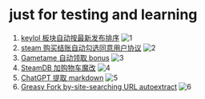 # just for testing and learning

1.  [keylol 板块自动按最新发布排序](/keylol板块自动按最新发布排序) ![1][1_b]
2.  [steam 购买结账自动勾选同意用户协议](/Steam购买结账自动勾选同意用户协议) ![2][2_b]
3.  [Gametame 自动领取 bonus](/Gametame自动领取bonus) ![3][3_b]
4.  [SteamDB 加购物车魔改](/Add%20SteamDB%20Sale%20Item%20Into%20Steam%20Chart魔改) ![4][4_b]
5.  [ChatGPT 提取 markdown](/Enhanced%20ChatGPT) ![5][5_b]
6.  [Greasy Fork by-site-searching URL
    autoextract](/Greasy%20Fork%20by-site-searching%20URL%20autoextract) ![6][6_b]

[1_b]: https://img.shields.io/badge/dynamic/json?color=%23990000&label=GreasyFork&query=total_installs&suffix=%20installs&url=https://greasyfork.org/scripts/453565.json
[1]: https://greasyfork.org/zh-CN/scripts/453565
[2_b]: https://img.shields.io/badge/dynamic/json?color=%23990000&label=GreasyFork&query=total_installs&suffix=%20installs&url=https://greasyfork.org/scripts/455146.json
[2]: https://greasyfork.org/zh-CN/scripts/455146
[3_b]: https://img.shields.io/badge/dynamic/json?color=%23990000&label=GreasyFork&query=total_installs&suffix=%20installs&url=https://greasyfork.org/scripts/456752.json
[3]: https://greasyfork.org/zh-CN/scripts/456752
[4_b]: https://img.shields.io/badge/dynamic/json?color=%23990000&label=GreasyFork&query=total_installs&suffix=%20installs&url=https://greasyfork.org/scripts/457109.json
[4]: https://greasyfork.org/zh-CN/scripts/457109
[5_b]: https://img.shields.io/badge/dynamic/json?color=%23990000&label=GreasyFork&query=total_installs&suffix=%20installs&url=https://greasyfork.org/scripts/459473.json
[5]: https://greasyfork.org/zh-CN/scripts/459473
[6_b]: https://img.shields.io/badge/dynamic/json?color=%23990000&label=GreasyFork&query=total_installs&suffix=%20installs&url=https://greasyfork.org/scripts/463040.json
[6]: https://greasyfork.org/zh-CN/scripts/463040
